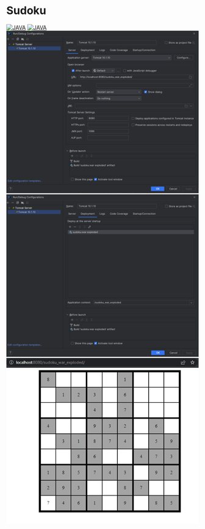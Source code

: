 # Sudoku

[![JAVA](https://img.shields.io/badge/tomcat-v10.1.10-blue)](https://tomcat.apache.org/download-10.cgi)
[![JAVA](https://img.shields.io/badge/java-v11-green)](https://www.oracle.com/be/java/technologies/javase/jdk11-archive-downloads.html)
![img.png](img.png)
![img_1.png](img_1.png)
![img_2.png](img_2.png)
